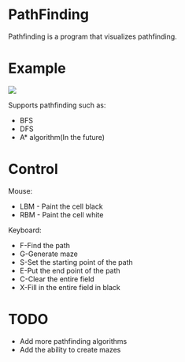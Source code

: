 # PathFinding

Pathfinding is a program that visualizes pathfinding.

# Example
![](images/example.png)

Supports pathfinding such as:
* BFS
* DFS
* A\* algorithm(In the future)

# Control
Mouse:
* LBM - Paint the cell black
* RBM - Paint the cell white

Keyboard:
* F-Find the path
* G-Generate maze
* S-Set the starting point of the path
* E-Put the end point of the path
* C-Clear the entire field
* X-Fill in the entire field in black


# TODO
* Add more pathfinding algorithms
* Add the ability to create mazes